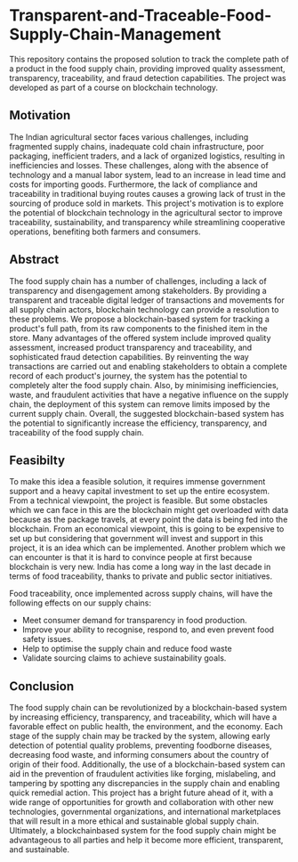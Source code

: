 # Transparent-and-Traceable-Food-Supply-Chain-Management
This repository contains the proposed solution to track the complete path of a product in the food supply chain, providing improved quality assessment, transparency, traceability, and fraud detection capabilities. The project was developed as part of a course on blockchain technology.


## Motivation
The Indian agricultural sector faces various challenges, including fragmented supply chains, inadequate cold chain infrastructure, poor packaging, inefficient traders, and a lack of organized logistics, resulting in inefficiencies and losses. These challenges, along with the absence of technology and a manual labor system, lead to an increase in lead time and costs for importing goods. Furthermore, the lack of compliance and traceability in traditional buying routes causes a growing lack of trust in the sourcing of produce sold in markets. This project's motivation is to explore the potential of blockchain technology in the agricultural sector to improve traceability, sustainability, and transparency while streamlining cooperative operations, benefiting both farmers and consumers.


## Abstract
The food supply chain has a number of challenges, including a lack of transparency and disengagement among stakeholders. By providing a transparent and traceable digital ledger of transactions and movements for all supply chain actors, blockchain technology can provide a resolution to these problems. We propose a blockchain-based system for tracking a product's full path, from its raw components to the finished item in the store. Many advantages of the offered system include improved
quality assessment, increased product transparency and traceability, and sophisticated fraud detection capabilities. By reinventing the way transactions are carried out and enabling stakeholders to obtain a complete record of each product's journey, the system has the potential to completely alter the food supply chain. Also, by minimising inefficiencies, waste, and fraudulent activities that have a negative influence on the supply chain, the deployment of this system can remove limits imposed by the current supply chain. Overall, the suggested blockchain-based system has the potential to significantly increase the efficiency, transparency, and traceability of the food supply chain.


## Feasibilty
To make this idea a feasible solution, it requires immense government support and a heavy capital investment to set up the entire ecosystem. From a technical viewpoint, the project is feasible. But some obstacles which we can face in this are the blockchain might get overloaded with data because as the package travels, at every point the data is being fed into the blockchain. From an economical viewpoint, this is going to be expensive to set up but considering that government will invest and support in this project, it is an idea which can be implemented. Another problem which we can encounter is that it is hard to convince people at first because blockchain is very new. India has come a long way in the last decade in terms of food traceability, thanks to private and public sector initiatives.

Food traceability, once implemented across supply chains, will have the following effects on our supply chains:
- Meet consumer demand for transparency in food production.
- Improve your ability to recognise, respond to, and even prevent food safety issues.
- Help to optimise the supply chain and reduce food waste
- Validate sourcing claims to achieve sustainability goals.


## Conclusion
The food supply chain can be revolutionized by a blockchain-based system by increasing efficiency, transparency, and traceability, which will have a favorable
effect on public health, the environment, and the economy. Each stage of the supply chain may be tracked by the system, allowing early detection of potential quality problems, preventing foodborne diseases, decreasing food waste, and informing consumers about the country of origin of their food. Additionally, the use of a blockchain-based system can aid in the prevention of fraudulent activities like forging, mislabeling, and tampering by spotting any discrepancies in
the supply chain and enabling quick remedial action. This project has a bright future ahead of it, with a wide range of opportunities for growth and collaboration with other new technologies, governmental organizations, and international marketplaces that will result in a more ethical and sustainable global supply chain. Ultimately, a blockchainbased system for the food supply chain might be advantageous to all parties and help it become more efficient, transparent, and sustainable.

